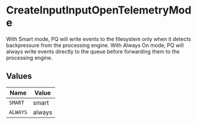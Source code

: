 # CreateInputInputOpenTelemetryMode

With Smart mode, PQ will write events to the filesystem only when it detects backpressure from the processing engine. With Always On mode, PQ will always write events directly to the queue before forwarding them to the processing engine.


## Values

| Name     | Value    |
| -------- | -------- |
| `SMART`  | smart    |
| `ALWAYS` | always   |